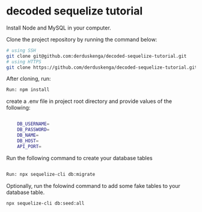 # decoded sequelize tutorial

Install Node and MySQL in your computer.

Clone the project repository by running the command below:

```bash
# using SSH
git clone git@github.com:derduskenga/decoded-sequelize-tutorial.git
# using HTTPS
git clone https://github.com/derduskenga/decoded-sequelize-tutorial.git
```
After cloning, run:

```bash
Run: npm install
```
create a .env file in project root directory and provide values of the following: 
```bash

    DB_USERNAME=
    DB_PASSWORD=
    DB_NAME=
    DB_HOST=
    API_PORT=
   ```
   
Run the following command to create your database tables
```bash

Run: npx sequelize-cli db:migrate
```
Optionally, run the folowind command to add some fake tables to your database table. 

```bash 
npx sequelize-cli db:seed:all
```
